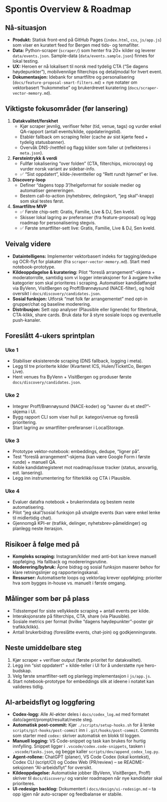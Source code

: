 # Spontis Overview & Roadmap

## Nå-situasjon
- **Produkt:** Statisk front-end på GitHub Pages (`index.html`, `css`, `js/app.js`) som viser en kuratert feed for Bergen med tids- og temafilter.
- **Data:** Python-scraper (`scraper/`) som henter fra 20+ kilder og leverer `data/events.json`. Sample-data (`data/events.sample.json`) finnes for lokal testing.
- **UX:** Heroen er nå lokalisert til norsk med tydelig CTA (“Se dagens høydepunkter”), mobilvennlige filterchips og detaljmodal for hvert event.
- **Dokumentasjon:** Idebank for smartfiltre og personalisering (`docs/feature-proposal-smart-filters.md`) + nye notater om vektorbasert “hukommelse” og brukerdrevet kuratering (`docs/scraper-vector-memory.md`).

## Viktigste fokusområder (før lansering)
1. **Datakvalitet/ferskhet**
   - Kjør scraper jevnlig, verifiser felter (tid, venue, tags) og vurder enkel QA-rapport (antall events/kilde, oppdateringstid).
   - Etablér fallback om scraping feiler (cache av sist kjørte feed + tydelig statusbanner).
   - Overvåk DNS-/nettfeil og flagg kilder som faller ut (reflekteres i `meta.json`).
2. **Førsteintrykk & verdi**
   - Fullfør lokalisering “over folden” (CTA, filterchips, microcopy) og vurder norsk variant av sidebar-info.
   - ✅ “Sist oppdatert”, kilde-/eventteller og “Rett rundt hjørnet” er live.
3. **Discovery-loop**
   - Definer “dagens topp 3”/helgeformat for sosiale medier og automatiser genereringen.
   - Bestem call-to-action (nyhetsbrev, delingskort, “jeg skal”-knapp) som skal testes først.
4. **Smartfiltre MVP**
   - ✅ Første chip-sett: Gratis, Familie, Live & DJ, Sen kveld.
   - Skisser lokal lagring av preferanser (fra feature-proposal) og legg roadmap for personalisering stegvis.
   - ✅ Første smartfilter-sett live: Gratis, Familie, Live & DJ, Sen kveld.

## Veivalg videre
- **Dataintelligens:** Implementer vektorbasert indeks for tagging/dedupe og OCR-flyt for plakater (fra `scraper-vector-memory.md`). Start med notebook-prototype.
- **Kildeoppdagelse & kuratering:** Pilot “foreslå arrangement”-skjema + moderatorrolle, samtidig som vi logger interaksjoner for å avgjøre hvilke kategorier som skal prioriteres i scraping. Automatiser kandidatfangst via ByVenn, VisitBergen og Proff/Brønnøysund (NACE-filter), og hold oversikt i `docs/discovery/candidates.json`.
- **Sosial funksjon:** Utforsk “møt folk før arrangementet” med opt-in grupper/chat og baseline moderering.
- **Distribusjon:** Sett opp analyser (Plausible eller lignende) for filterbruk, CTA-klikk, share cards. Bruk data for å styre sosiale loops og eventuelle push-kanaler.

## Foreslått 4-ukers sprintplan
### Uke 1
- Stabiliser eksisterende scraping (DNS fallback, logging i meta).
- Legg til tre prioriterte kilder (Kvarteret ICS, Hulen/TicketCo, Bergen Live).
- Hent venues fra ByVenn + VisitBergen og produser første `docs/discovery/candidates.json`.

### Uke 2
- Integrer Proff/Brønnøysund (NACE-koder) og “savner du et sted?”-skjema i UI.
- Bygg rapport CLI som viser hull pr. kategori/venue og foreslå prioritering.
- Start lagring av smartfilter-preferanser i LocalStorage.

### Uke 3
- Prototype vektor-notebook: embeddings, dedupe, “ligner på”.
- Test “foreslå arrangement”-skjema (kan være Google Form i første runde) + manuell QA.
- Koble kandidatregisteret mot roadmap/issue tracker (status, ansvarlig, est. lansering).
- Legg inn instrumentering for filterklikk og CTA i Plausible.

### Uke 4
- Evaluer datafra notebook + brukerinndata og bestem neste automatisering.
- Pilot “jeg skal”/sosial funksjon på utvalgte events (kan være enkel lenke til midlertidig chat).
- Gjennomgå KPI-er (trafikk, delinger, nyhetsbrev-påmeldinger) og planlegg neste iterasjon.

## Risikoer å følge med på
- **Kompleks scraping:** Instagram/kilder med anti-bot kan kreve manuell oppfølging. Ha fallback og modereringsrutine.
- **Moderering/bybruk:** Åpne bidrag og sosial funksjon maserer behov for klare retningslinjer og rapporteringskanal.
- **Ressurser:** Automatiserte loops og vektorlag krever oppfølging; prioriter hva som bygges in-house vs. manuelt i første omgang.

## Målinger som bør på plass
- Tidsstempel for siste vellykkede scraping + antall events per kilde.
- Interaksjonsrate på filterchips, CTA, share (via Plausible).
- Sosiale metrics per format (hvilke “dagens høydepunkter”-poster gir trafikk/klikk).
- Antall brukerbidrag (foreslåtte events, chat-join) og godkjenningsrate.

## Neste umiddelbare steg
1. Kjør scraper + verifiser output (første prioritet for datakvalitet).
2. Legg inn “sist oppdatert” + kilde-teller i UI for å understøtte nye hero-budskap.
3. Velg første smartfilter-sett og planlegg implementasjon i `js/app.js`.
4. Start notebook-prototype for embeddings slik at ideene i notatet kan valideres tidlig.

## AI-arbeidsflyt og loggføring
- **Codex-logg:** Alle AI-økter deles i `docs/codex_log.md` med formatet dato/agent/prompt/resultat/neste steg.
- **Automatisk post-commit:** Kjør `./scripts/setup-hooks.sh` for å lenke `scripts/git-hooks/post-commit` inn i `.git/hooks/post-commit`. Commits som starter med `codex:` skriver automatisk en blokk til loggen.
- **Manuell logging:** VS Code-snippet og task kan brukes for hurtig innfylling. Snippet ligger i `.vscode/codex.code-snippets`, tasken i `.vscode/tasks.json`, og begge kaller `scripts/dev/append_codex_log.py`.
- **Agent-rollene:** ChatGPT (planer), VS Code Codex (lokal kontekst), Codex CLI (script/CI) og Codex Web (PR/review) – se README-seksjonen “AI-arbeidsflyt” for oversikt.
- **Kildeoppdagelse:** Automatiske jobber (ByVenn, VisitBergen, Proff) skriver til `docs/discovery/` og varsler roadmapen når nye kandidater skal prioriteres.
- **UI-redesign backlog:** Dokumentert i `docs/design/ui-redesign.md` – ta opp igjen når auto-scraper og feedbalanse er stabile.
